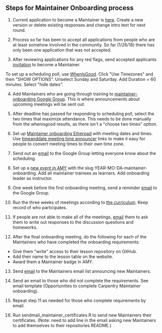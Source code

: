 
## Steps for Maintainer Onboarding process

1) Current application to become a Maintainer is [here](https://docs.google.com/forms/d/1PMzhri0CmbNkJiNor-nXDOP0d5jlAyp-VF-3df6cUf0/edit). Create a new version or delete existing responses and change intro text for next round.

2) Process so far has been to accept all applications from people who are at least somehow involved in the community. So far (1/26/18) there has only been one application that was not accepted.

3) After reviewing applications for any red flags, send accepted applicants [invitation](email_templates.html#inviting-new-maintainers) to become a Maintainer.

To set up a scheduling poll, use [WhenIsGood](http://whenisgood.net/). Click "Use Timezones" and then "SHOW OPTIONS". Unselect Sunday and Saturday. Add Duration = 60 minutes. Select "hide dates".

4) Add Maintainers who are going through training to [maintainer-onboarding Google Group](https://groups.google.com/a/carpentries.org/forum/#!forum/maintainer-onboarding). This is where announcements about upcoming meetings will be sent out.

5) After deadline has passed for responding to scheduling poll, select the two times that maximize attendance. This needs to be done manually from the whenisgood results, as there isn't a "choose two times" option.

6) Set up [Maintainer onboarding Etherpad](http://pad.software-carpentry.org/maintainer-onboarding) with meeting dates and times. Use [timeanddate meeting time announcer](https://www.timeanddate.com/worldclock/fixedform.html) links to make it easy for people to convert meeting times to their own time zone.

7) Send out an [email](email_templates.html#maintainer-onboarding-meetings) to the Google Group letting everyone know about the scheduling. 

8) Set up a [new event in AMY](../workshop_administration/amy_manual.html#adding-a-new-event) with the slug YEAR-MO-DA-maintainer-onboarding. Add all maintainer trainees as learners. Add onboarding leader as instructor. 

9) One week before the first onboarding meeting, send a reminder [email](email_templates.html#onboarding-reminder) to the Google Group. 

10) Run the three weeks of meetings according to [the curriculum](https://carpentries.github.io/maintainer-onboarding/). Keep record of who participates.

11) If people are not able to make all of the meetings, [email](email_templates.html#missed-onboarding-meeting) them to ask them to write out responses to the discussion questions and homeworks. 

12) After the final onboarding meeting, do the following for each of the Maintainers who have completed the onboarding requirements:  
- Give them "write" access to their lesson repository on GitHub. 
- Add their name to the lesson table on the website.
- Award them a Maintainer badge in AMY.

13) Send [email](email_templates.html#welcoming-new-maintainers) to the Maintainers email list announcing new Maintainers.

14) Send an email to those who did not complete the requirements. See email template (Opportunities to complete Carpentry Maintainer onboarding).

15) Repeat step 11 as needed for those who complete requirements by email. 

15) Run sendmail_maintainer_certificates.R to send new Maintainers their certificates. (Note: need to add line in the email asking new Maintainers to add themselves to their repositories README.)


